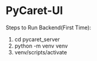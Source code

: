 # PyCaret-UI

Steps to Run Backend(First Time):
1) cd pycaret_server
2) python -m venv venv 
3) venv/scripts/activate
